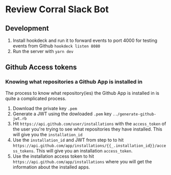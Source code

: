 # Review Corral Slack Bot

## Development
1. Install hookdeck and run it to forward events to port 4000 for testing events from Github `hookdeck listen 8080`
2. Run the server with `yarn dev`

## Github Access tokens

### Knowing what repositories a Github App is installed in
The process to know what repository(ies) the Github App is installed in is quite
a complicated process.

1. Download the private key `.pem`
2. Generate a JWT using the dowloaded `.pem` key `../generate-github-jwt.rb`
3. Hit `https://api.github.com/user/installations` with the `access_token` of the user
you're trying to see what repositories they have installed. This will give you the
`installation_id`
4. Use the `installation_id` and JWT from step to to hit
 `https://api.github.com/app/installations/{{_.installation_id}}/access_tokens`. This
 will give you an installation `access_token`.
5. Use the installation access token to hit `https://api.github.com/app/installations`
where you will get the information about the installed apps.
